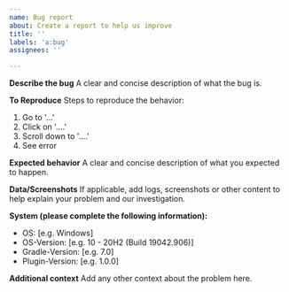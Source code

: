 ```yaml
---
name: Bug report
about: Create a report to help us improve
title: ''
labels: 'a:bug'
assignees: ''

---
```


**Describe the bug**
A clear and concise description of what the bug is.

**To Reproduce**
Steps to reproduce the behavior:
1. Go to '...'
2. Click on '....'
3. Scroll down to '....'
4. See error

**Expected behavior**
A clear and concise description of what you expected to happen.

**Data/Screenshots**
If applicable, add logs, screenshots or other content to help explain your problem and our investigation.

**System (please complete the following information):**
- OS: [e.g. Windows]
- OS-Version: [e.g. 10 - 20H2 (Build 19042.906)]
- Gradle-Version: [e.g. 7.0]
- Plugin-Version: [e.g. 1.0.0]

**Additional context**
Add any other context about the problem here.
